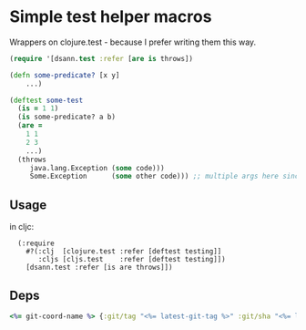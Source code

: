 # Simple test helper macros

Wrappers on clojure.test - because I prefer writing them this way.

```clojure
(require '[dsann.test :refer [are is throws])

(defn some-predicate? [x y]
    ...)

(deftest some-test
  (is = 1 1)
  (is some-predicate? a b)
  (are =
    1 1
    2 3
    ...)
  (throws
     java.lang.Exception (some code)))
     Some.Exception      (some other code))) ;; multiple args here since v2
``` 
## Usage

in cljc:
```
  (:require 
    #?(:clj  [clojure.test :refer [deftest testing]]
	   :cljs [cljs.test    :refer [deftest testing]])   
    [dsann.test :refer [is are throws]])
```

## Deps

```clojure
<%= git-coord-name %> {:git/tag "<%= latest-git-tag %>" :git/sha "<%= latest-git-sha %>"}
```

